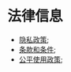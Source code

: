# 法律信息

- [隐私政策](https://freeflarum.com/privacy);
- [条款和条件](https://freeflarum.com/terms);
- [公平使用政策](terms#fair-use-policy);
